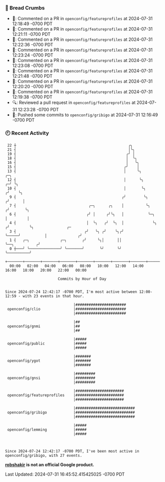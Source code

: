 ### 🍞 Bread Crumbs

 * 💬: Commented on a PR in  `openconfig/featureprofiles` at 2024-07-31 12:18:49 -0700 PDT
 * 💬: Commented on a PR in  `openconfig/featureprofiles` at 2024-07-31 12:21:11 -0700 PDT
 * 💬: Commented on a PR in  `openconfig/featureprofiles` at 2024-07-31 12:22:36 -0700 PDT
 * 💬: Commented on a PR in  `openconfig/featureprofiles` at 2024-07-31 12:23:24 -0700 PDT
 * 💬: Commented on a PR in  `openconfig/featureprofiles` at 2024-07-31 12:23:08 -0700 PDT
 * 💬: Commented on a PR in  `openconfig/featureprofiles` at 2024-07-31 12:21:48 -0700 PDT
 * 💬: Commented on a PR in  `openconfig/featureprofiles` at 2024-07-31 12:20:20 -0700 PDT
 * 💬: Commented on a PR in  `openconfig/featureprofiles` at 2024-07-31 12:19:38 -0700 PDT
 * 🔍: Reviewed a pull request in  `openconfig/featureprofiles` at 2024-07-31 12:23:28 -0700 PDT
 * 🚢: Pushed some commits to `openconfig/gribigo` at 2024-07-31 12:16:49 -0700 PDT

### 🕘 Recent Activity
```
 22 ┼                                                   ╭╮
 21 ┤                                                   │╰╮
 19 ┤                                                  ╭╯ │
 18 ┤                                                  │  ╰╮
 16 ┤                                                  │   ╰╮
 15 ┤                                                 ╭╯    │
 13 ┤                                                 │     ╰╮                  ╭─╮
 12 ┤                                                 │      ╰╮               ╭─╯ ╰╮
 10 ┤                                                 │       ╰╮             ╭╯    ╰╮
  9 ┤                                                ╭╯        ╰╮           ╭╯      │
  7 ┤                                 ╭─╮      ╭╮    │          ╰╮         ╭╯       ╰╮
  6 ┤                                ╭╯ │     ╭╯╰╮   │           ╰─╮       │         │
  4 ┤                                │  ╰╮   ╭╯  ╰╮  │             ╰╮     ╭╯         ╰╮               ╭─
  3 ┤                               ╭╯   ╰╮ ╭╯    ╰╮╭╯              ╰─────╯           │              ╭╯
  1 ┤   ╭─╮              ╭─╮       ╭╯     ╰╮│      ││                                 ╰──╮          ╭╯
  0 ┼───╯ ╰──────────────╯ ╰───────╯       ╰╯      ╰╯                                    ╰──────────╯
    +───────+───────+───────+───────+───────+───────+───────+───────+───────+───────+───────+───────+────
  00:00   02:00   04:00   06:00   08:00   10:00   12:00   14:00   16:00   18:00   20:00   22:00   00:00   

						Commits by Hour of Day


Since 2024-07-24 12:42:17 -0700 PDT, I'm most active between 12:00-12:59 - with 23 events in that hour.

```



```
                               |#######################
 openconfig/clio               |#######################
                               |#######################

                               |##
 openconfig/gnmi               |##
                               |##

                               |#####
 openconfig/public             |#####
                               |#####

                               |#######
 openconfig/ygot               |#######
                               |#######

                               |#########
 openconfig/gnsi               |#########
                               |#########

                               |######################
 openconfig/featureprofiles    |######################
                               |######################

                               |###########################
 openconfig/gribigo            |###########################
                               |###########################

                               |#####
 openconfig/lemming            |#####
                               |#####



Since 2024-07-24 12:42:17 -0700 PDT, I've been most active in openconfig/gribigo, with 27 events.

```
**[robshakir](mailto:robjs@google.com) is not an official Google product.**  


Last Updated: 2024-07-31 16:45:52.415425025 -0700 PDT
